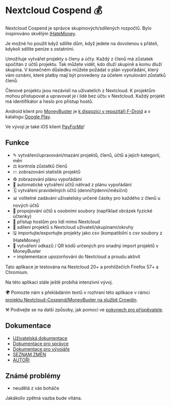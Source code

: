 # Nextcloud Cospend 💰

Nextcloud Cospend je správce skupinových/sdílených rozpočtů. Bylo inspirováno skvělým [IHateMoney](https://github.com/spiral-project/ihatemoney/).

Je možné ho použít když sdílíte dům, když jedete na dovolenou s přáteli, kdykoli sdílíte peníze s ostatními.

Umožňuje vytvářet projekty s členy a účty. Každý z členů má zůstatek spočítán z účtů projektu. Tak můžete vidět, kdo dluží skupině a komu dluží skupina. V konečném důsledku můžete požádat o plán vypořádání, který vám oznámí, které platby mají být provedeny za účelem vynulování zůstatků členů.

Členové projektu jsou nezávislí na uživatelích z Nextcloud. K projektům mohou přistupovat a upravovat je i lidé bez účtu v Nextcloud. Každý projekt má identifikátor a heslo pro přístup hostů.

Android klient pro [MoneyBuster](https://gitlab.com/eneiluj/moneybuster) je [k dispozici v repozitáři F-Droid](https://f-droid.org/packages/net.eneiluj.moneybuster/) a v katalogu [Google Play](https://play.google.com/store/apps/details?id=net.eneiluj.moneybuster).

Ve vývoji je také iOS klient [PayForMe](https://github.com/mayflower/PayForMe)!

## Funkce

* ✎ vytváření/upravování/mazání projektů, členů, účtů a jejich kategorií, měn
* ⚖ kontrola zůstatků členů
* 🗠 zobrazování statistik projektů
* ♻ zobrazování plánu vypořádání
* 🎇 automatické vytváření účtů náhrad z plánu vypořádání
* 🗓 vytváření pravidelných účtů (denní/týdenní/měsíční)
* 📊 volitelné zadávání uživatelsky určené částky pro každého z členů u nových účtů
* 🔗 propojování účtů s osobními soubory (například obrázek fyzické účtenky)
* 👩 přístup hostům pro lidi mimo Nextcloud
* 👫 sdílení projektů s Nextcloud uživateli/skupinami/okruhy
* 🖫 importujte/exportujte projekty jako csv (kompatibilní s csv soubory z IHateMoney)
* 🔗 vytváření odkazů / QR kódů určených pro snadný import projektů v MoneyBuster
* 🗲 implementace upozorňování do Nextcloud a proudu aktivit

Tato aplikace je testována na Nextcloud 20+ a prohlížečích Firefox 57+ a Chromium.

Na této aplikaci stále ještě probíhá intenzivní vývoj.

🌍 Pomozte nám s překládáním textů v rozhraní této aplikace v rámci [projektu Nextcloud-Cospend/MoneyBuster na službě Crowdin](https://crowdin.com/project/moneybuster).

⚒ Podívejte se na další způsoby, jak pomoci ve [pokynech pro přispěvatele](https://gitlab.com/eneiluj/cospend-nc/blob/master/CONTRIBUTING.md).

## Dokumentace

* [Uživatelská dokumentace](https://github.com/eneiluj/cospend-nc/blob/master/docs/user.md)
* [Dokumentace pro správce](https://github.com/eneiluj/cospend-nc/blob/master/docs/admin.md)
* [Dokumentace pro vývojáře](https://github.com/eneiluj/cospend-nc/blob/master/docs/dev.md)
* [SEZNAM ZMĚN](https://github.com/eneiluj/cospend-nc/blob/master/CHANGELOG.md#change-log)
* [AUTOŘI](https://github.com/eneiluj/cospend-nc/blob/master/AUTHORS.md#authors)

## Známé problémy

* neudělá z vás boháče

Jakákoliv zpětná vazba bude vítána.